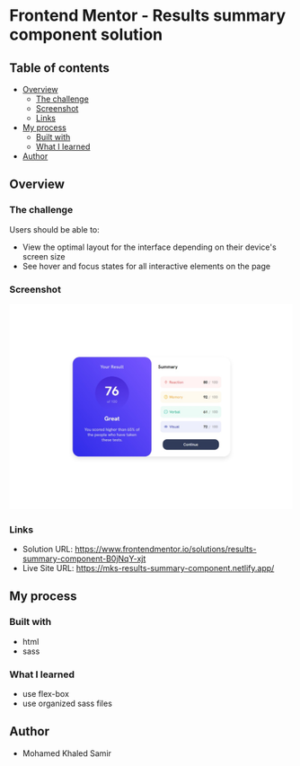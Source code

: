 # Frontend Mentor - Results summary component solution

## Table of contents

- [Overview](#overview)
  - [The challenge](#the-challenge)
  - [Screenshot](#screenshot)
  - [Links](#links)
- [My process](#my-process)
  - [Built with](#built-with)
  - [What I learned](#what-i-learned)
- [Author](#author)

## Overview

### The challenge

Users should be able to:

- View the optimal layout for the interface depending on their device's screen size
- See hover and focus states for all interactive elements on the page

### Screenshot

![](./screenshot.jpg)

### Links

- Solution URL: https://www.frontendmentor.io/solutions/results-summary-component-B0jNqY-xjt
- Live Site URL: https://mks-results-summary-component.netlify.app/

## My process

### Built with

- html
- sass

### What I learned

- use flex-box
- use organized sass files

## Author

- Mohamed Khaled Samir
